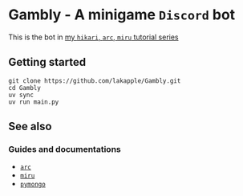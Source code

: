 # Gambly - A minigame `Discord` bot
This is the bot in [my `hikari`, `arc`, `miru` tutorial series](https://youtube.com/playlist?list=PLHik0mLMuaX0WoWA_016lC0INkQLauSmj&si=vScFVdgcvoXRLzuw)

## Getting started

```
git clone https://github.com/lakapple/Gambly.git
cd Gambly
uv sync
uv run main.py
```

## See also

### Guides and documentations
- [`arc`](https://arc.hypergonial.com/guides/)
- [`miru`](https://miru.hypergonial.com/guides/)
- [`pymongo`](https://www.mongodb.com/docs/languages/python/pymongo-driver/current/)

